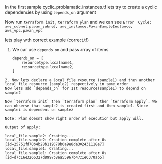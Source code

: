 In the first sample cyclic_problamatic_instances.tf lets try to create a cyclic dependencies by using 
`depends_on` argument

Now run `terraform init` , `terraform plan` and we can see `Error: Cycle: aws_subnet.pavan_subnet, aws_instance.PavanSampleInstance, aws_vpc.pavan_vpc`

 lets play with correct example (correct.tf)

 1. We can use `depends_on` and pass array of items

    ```
    depends_on = [
        resourcetype.localname1,
        resourcetype.localname2,
    ]
  ```
  2. Now lets declare a local_file resource (sample1) and then another local_file resource (sample2) respectively in same order
  Now lets add `depends_on` for 1st resource(sample1) to depend on sample2

  Now `terraform init` then `terraform plan` then `terraform apply`. We can observe that sample2 is created first and then sample1. Since sample1 is dependent on sample2

  Note: Plan doesnt show right order of execution but apply will.

  Output of apply:
  ```
    local_file.sample2: Creating...
    local_file.sample2: Creation complete after 0s [id=25751fd70b4b28b119078b0a9e8da302431118e7]
    local_file.sample1: Creating...
    local_file.sample1: Creation complete after 0s [id=d7c16e3266327d8997b8ea55967b4721e6370ab5]
```